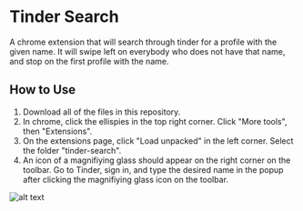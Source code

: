  # Tinder Search

A chrome extension that will search through tinder for a profile with the given name. It will swipe left on everybody who does not have that name, and stop on the first profile with the name.

## How to Use
1. Download all of the files in this repository.
2. In chrome, click the ellispies in the top right corner. Click "More tools", then "Extensions".
3. On the extensions page, click "Load unpacked" in the left corner. Select the folder "tinder-search".
4. An icon of a magnifiying glass should appear on the right corner on the toolbar. Go to Tinder, sign in, and type the desired name in the popup after clicking the magnifiying glass icon on the toolbar.

![alt text](https://i.imgur.com/zGJIYvc.png)
